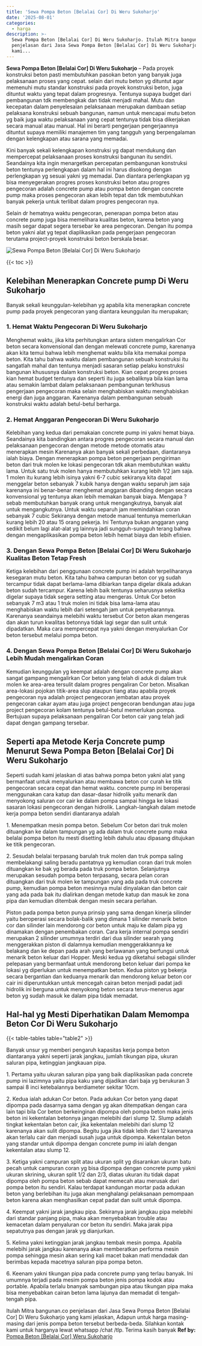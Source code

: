 ```yaml
---
title: 'Sewa Pompa Beton [Belalai Cor] Di Weru Sukoharjo'
date: '2025-08-01'
categories:
  - harga
description: >-
  Sewa Pompa Beton [Belalai Cor] Di Weru Sukoharjo. Itulah Mitra bangunan.co
  penjelasan dari Jasa Sewa Pompa Beton [Belalai Cor] Di Weru Sukoharjo yang
  kami...
---
```


**Sewa Pompa Beton \[Belalai Cor\] Di Weru Sukoharjo** – Pada proyek konstruksi beton pasti membutuhkan pasokan beton yang banyak juga pelaksanaan proses yang cepat. selain dari mutu beton yg dituntut agar memenuhi mutu standar konstruksi pada proyek konstruksi beton, juga dituntut waktu yang tepat dalam progresnya. Tentunya supaya budget dari pembangunan tdk membengkak dan tidak menjadi mahal. Mutu dan kecepatan dalam penyelesaian pelaksanaan merupakan dambaan setiap pelaksana konstruksi sebuah bangunan, namun untuk mencapai mutu beton yg baik juga waktu pelaksanaan yang cepat tentunya tidak bisa dikerjakan secara manual atau manual. Hal ini berarti pengerjaan pengerjaannya dituntut supaya memiliki manajemen tim yang tangguh yang berpengalaman dengan kelengkapan atau sarana yang memadai.

Kini banyak sekali kelengkapan konstruksi yg dapat mendukung dan mempercepat pelaksanaan proses konstruksi bangunan itu sendiri. Seandainya kita ingin menargetkan percepatan pembangunan konstruksi beton tentunya perlengkapan dalam hal ini harus disokong dengan perlengkapan yg sesuai yakni yg memadai. Dan diantara perlengkapan yg bisa menyegerakan progres proses konstruksi beton atau progres pengecoran adalah concrete pump atau pompa beton dengan concrete pump maka proses pengecoran akan lebih tepat dan tdk membutuhkan banyak pekerja untuk terlibat dalam progres pengecoran nya.

Selain dr hematnya waktu pengecoran, penerapan pompa beton atau concrete pump juga bisa memelihara kualitas beton, karena beton yang masih segar dapat segera tersebar ke area pengecoran. Dengan itu pompa beton yakni alat yg tepat diaplikasikan pada pengerjaan pengecoran terutama project-proyek konstruksi beton berskala besar.

![Sewa Pompa Beton [Belalai Cor] Di Weru Sukoharjo](/images/sewa-concrete-pump-14.png)

{{< toc >}}

## Kelebihan Menerapkan Concrete pump Di Weru Sukoharjo

Banyak sekali keunggulan-kelebihan yg apabila kita menerapkan concrete pump pada proyek pengecoran yang diantara keunggulan itu merupakan;

### 1\. Hemat Waktu Pengecoran Di Weru Sukoharjo

Menghemat waktu, jika kita perhitungkan antara sistem mengalirkan Cor beton secara konvensional dan dengan melewati concrete pump, karenanya akan kita temui bahwa lebih menghemat waktu bila kita memakai pompa beton. Kita tahu bahwa waktu dalam pembangunan sebuah konstruksi itu sangatlah mahal dan tentunya menjadi sasaran setiap pelaku konstruksi bangunan khususnya dalam konstruksi beton. Kian cepat progres proses kian hemat budget tentunya dan seperti itu juga sebaliknya bila kian lama atau semakin lambat dalam pelaksanaan pembangunan terkhusus pengerjaan pengecoran maka selain menghabiskan waktu menghabiskan energi dan juga anggaran. Karenanya dalam pembangunan sebuah konstruksi waktu adalah betul-betul berharga.

### 2\. Hemat Anggaran Pengecoran Di Weru Sukoharjo

Kelebihan yang kedua dari pemakaian concrete pump ini yakni hemat biaya. Seandainya kita bandingkan antara progres pengecoran secara manual dan pelaksanaan pengecoran dengan metode metode otomatis atau menerapkan mesin Karenanya akan banyak sekali perbedaan, diantaranya ialah biaya. Dengan menerapkan pompa beton pengerjaan pengiriman beton dari truk molen ke lokasi pengecoran tdk akan membutuhkan waktu lama. Untuk satu truk molen hanya membutuhkan kurang lebih 1/2 jam saja. 1 molen itu kurang lebih isinya yakni 6-7 cubic sekiranya kita dapat menggelar beton sebanyak 7 kubik hanya dengan waktu separuh jam saja karenanya ini benar-benar menghemat anggaran dibanding dengan secara konvensional yg tentunya akan lebih memakan banyak biaya. Mengapa ? sebab membutuhkan banyak orang untuk mengangkutnya, banyak alat untuk mengangkutnya. Untuk waktu separuh jam memindahkan coran sebanyak 7 cubic Sekiranya dengan metode manual tentunya memerlukan kurang lebih 20 atau 15 orang pekerja. Ini Tentunya bukan anggaran yang sedikit belum lagi alat-alat yg lainnya jadi sungguh-sungguh terang bahwa dengan mengaplikasikan pompa beton lebih hemat biaya dan lebih efisien.

### 3\. Dengan Sewa Pompa Beton \[Belalai Cor\] Di Weru Sukoharjo Kualitas Beton Tetap Fresh

Ketiga kelebihan dari penggunaan concrete pump ini adalah terpeliharanya kesegaran mutu beton. Kita tahu bahwa campuran beton cor yg sudah tercampur tidak dapat berlama-lama dibiarkan tanpa digelar dikala adukan beton sudah tercampur. Karena lebih baik tentunya seharusnya seketika digelar supaya tidak segera setting atau mengeras. Untuk Cor beton sebanyak 7 m3 atau 1 truk molen ini tidak bisa lama-lama atau menghabiskan waktu lebih dari setengah jam untuk penyebarannya. Karenanya seandainya melebihi waktu tersebut Cor beton akan mengeras dan akan turun kwalitas betonnya tidak lagi segar dan sulit untuk dipadatkan. Maka cara mempercepat nya yakni dengan menyalurkan Cor beton tersebut melalui pompa beton.

### 4\. Dengan Sewa Pompa Beton \[Belalai Cor\] Di Weru Sukoharjo Lebih Mudah mengalirkan Coran

Kemudian keunggulan yg keempat adalah dengan concrete pump akan sangat gampang mengalirkan Cor beton yang telah di aduk di dalam truk molen ke area-area tersulit dalam progres pengaliran Cor beton. Misalkan area-lokasi pojokan titik-area slup ataupun tiang atau apabila proyek pengecoran nya adalah project pengecoran jembatan atau proyek pengecoran cakar ayam atau juga project pengecoran bendungan atau juga project pengecoran kolam tentunya betul-betul memerlukan pompa. Bertujuan supaya pelaksanaan pengaliran Cor beton cair yang telah jadi dapat dengan gampang tersebar.

## Seperti apa Metode Kerja Concrete pump Menurut Sewa Pompa Beton \[Belalai Cor\] Di Weru Sukoharjo

Seperti sudah kami jelaskan di atas bahwa pompa beton yakni alat yang bermanfaat untuk menyalurkan atau membawa beton cor curah ke titik pengecoran secara cepat dan hemat waktu. concrete pump ini beroperasi menggunakan cara katup dan dasar-dasar hidrolik yaitu menarik dan menyokong saluran cor cair ke dalam pompa sampai hingga ke lokasi sasaran lokasi pengecoran dengan hidrolik. Langkah-langkah dalam metode kerja pompa beton sendiri diantaranya adalah

1\. Menempatkan mesin pompa beton. Sebelum Cor beton dari truk molen dituangkan ke dalam tampungan yg ada dalam truk concrete pump maka belalai pompa beton itu mesti disetting lebih dahulu atau dipasang ditujukan ke titik pengecoran.

2\. Sesudah belalai terpasang barulah truk molen dan truk pompa saling membelakangi saling beradu pantatnya yg kemudian coran dari truk molen dituangkan ke bak yg berada pada truk pompa beton. Selanjutnya merupakan sesudah pompa beton terpasang, secara pelan coran dituangkan dari truk molen ke tampungan yang ada pada truk concrete pump, kemudian pompa beton mesinnya mulai dinyalakan dan beton cair yang ada pada bak itu dialirkan dengan metode katup dan masuk ke zona pipa dan kemudian ditembak dengan mesin secara perlahan.

Piston pada pompa beton punya prinsip yang sama dengan kinerja silinder yaitu beroperasi secara bolak-balik yang dimana 1 silinder menarik beton cor dan silinder lain mendorong cor beton untuk maju ke dalam pipa yg dinamakan dengan penembakan coran. Cara kerja internal pompa sendiri merupakan 2 silinder umumnya terdiri dari dua silinder searah yang menggerakkan piston di dalamnya kemudian menggerakkannya ke belakang dan ke depan pada arah yang berlawanan yang berfungsi untuk menarik beton keluar dari Hopper. Meski kedua yg diketahui sebagai silinder pelepasan yang bermanfaat untuk mendorong beton keluar dari pompa ke lokasi yg diperlukan untuk menempatkan beton. Kedua piston yg bekerja secara bergantian dan keduanya menarik dan mendorong keluar beton cor cair ini diperuntukkan untuk mencegah cairan beton menjadi padat jadi hidrolik ini berguna untuk menyokong beton secara terus-menerus agar beton yg sudah masuk ke dalam pipa tidak memadat.

## Hal-hal yg Mesti Diperhatikan Dalam Memompa Beton Cor Di Weru Sukoharjo

{{< table-tables table="table2" >}}

Banyak unsur yg memberi pengaruh kapasitas kerja pompa beton diantaranya yakni seperti jarak jangkau, jumlah tikungan pipa, ukuran saluran pipa, ketinggian jangkauan pipa.

1\. Pertama yaitu ukuran saluran pipa yang baik diaplikasikan pada concrete pump ini lazimnya yaitu pipa kaku yang dijadikan dari baja yg berukuran 3 sampai 8 inci ketebalannya berdiameter sekitar 10cm.

2\. Kedua ialah adukan Cor beton. Pada adukan Cor beton yang dapat dipompa pada dasarnya sama dengan yg akan ditempatkan dengan cara lain tapi bila Cor beton berkeinginan dipompa oleh pompa beton maka jenis beton ini kekentalan betonnya jangan melebihi dari slump 12. Slump adalah tingkat kekentalan beton cair, jika kekentalan melebihi dari slump 12 karenanya akan sulit dipompa. Begitu juga jika tidak lebih dari 12 karenanya akan terlalu cair dan menjadi susah juga untuk dipompa. Kekentalan beton yang standar untuk dipompa dengan concrete pump ini ialah dengan kekentalan atau slump 12.

3\. Ketiga yakni campuran split atau ukuran split yg disarankan ukuran batu pecah untuk campuran coran yg bisa dipompa dengan concrete pump yakni ukuran skrining, ukuran split 1/2 dan 2/3, diatas ukuran itu tidak dapat dipompa oleh pompa beton sebab dapat memecah atau merusak dari pompa beton itu sendiri. Kalau terdapat kandungan mortar pada adukan beton yang berlebihan itu juga akan menghalangi pelaksanaan pemompaan beton karena akan menghasilkan cepat padat dan sulit untuk dipompa.

4\. Keempat yakni jarak jangkau pipa. Sekiranya jarak jangkau pipa melebihi dari standar panjang pipa, maka akan menyebabkan trouble atau kemacetan dalam penyaluran cor beton itu sendiri. Maka jarak pipa sepatutnya pas dengan jarak yg dianjurkan.

5\. Kelima yakni ketinggian jarak jangkau tembak mesin pompa. Apabila melebihi jarak jangkau karenanya akan memberatkan performa mesin pompa sehingga mesin akan sering kali macet bakan mati mendadak dan berimbas kepada macetnya saluran pipa pompa beton.

6\. Keenam yakni tikungan pipa pada concrete pump yang terlau banyak. Ini umumnya terjadi pada mesim pompa beton jenis pompa kodok atau portable. Apabila terlalu bnanyak sambungan pipa atau tikungan pipa maka bisa menyebabkan cairan beton lama lajunya dan memadat di tengah-tengah pipa.

Itulah Mitra bangunan.co penjelasan dari Jasa Sewa Pompa Beton \[Belalai Cor\] Di Weru Sukoharjo yang kami jelaskan, Adapun untuk harga masing-masing dari jenis pompa beton tersebut berbeda-beda. Silahkan kontak kami untuk harganya lewat whatsapp /chat /tlp. Terima kasih banyak
**Ref by:** [Pompa Beton [Belalai Cor] Weru Sukoharjo](https://id.wikipedia.org/wiki/Pompa)
